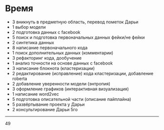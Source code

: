 # Время
- 3 вникнуть в предметную область,  перевод пометок Дарьи
- 1 выбор модели
- 2 подготовка данных с facebook
- 5 поиск и подготовка первоначальных данных фейки/не фейки
- 2 синтетика данных
- 8 написание первоначального кода
- 1 поиск дополнительных данных (комментарии)
- 3 рефакторинг кода, дообучение
- 1 анализ точности на основе данных с facebook
- 3 написание блокнота (кластеризации)
- 2 редактирование (исправление) кода кластеризации, добавление roberta
- 2 добавление уверенности модели (энтропия)
- 3 оформление графиков (интерактивная визуализация)
- 1 написание word2vec
- 5 подготовка описательной части (описание пайплайна)
- 5 развёртывание проекта у Дарьи
- 2 консультирование Дарьи 5го
---
49